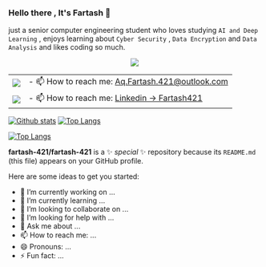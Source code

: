 ### Hello there , It's Fartash 👋
just a senior computer engineering student who loves studying  ```AI and Deep Learning``` , enjoys learning about ```Cyber Security``` , ```Data Encryption``` and ```Data Analysis``` and likes coding so much.

<p align="center">
  <a href="https://github.com/Fartash-421/Computer-architecture-">
    <img src="https://skillicons.dev/icons?i=html,css,javascript,c,cpp,flutter,git,idea,java,py"/>
  </a>
</p>
<table>
  <tr>
    <td> <img src="https://skillicons.dev/icons?i=gmail"/></td>
    <td>
      - 📫 How to reach me: <a href="mailto:aq.fartash.421@outlook.com">Aq.Fartash.421@outlook.com</a>
    </td>
  </tr>
  <tr>
     <td> <img src="https://skillicons.dev/icons?i=linkedin"/></td>
      <td>- 📫 How to reach me: 
        <a href="https://linkedin.com/in/fartash421">
          Linkedin -> Fartash421
        </a>
      </td>
  </tr>
        
  
</table>

  <a href="#">![Github stats](https://github-readme-stats.vercel.app/api?username=fartash-421&theme=blueberry&count_private=true&hide_border=true&line_height=20)</a>
  <a href="#">![Top Langs](https://github-readme-stats.vercel.app/api/top-langs/?username=fartash-421&layout=compact&theme=blueberry&count_private=true&hide_border=true)</a>

[![Top Langs](https://github-readme-stats.vercel.app/api/top-langs/?username=nfartash-421&hide_progress=true&theme=highcontrast)](https://github.com/negarhonarvar?tab=repositories)
                      

**fartash-421/fartash-421** is a ✨ _special_ ✨ repository because its `README.md` (this file) appears on your GitHub profile.

Here are some ideas to get you started:

- 🔭 I’m currently working on ...
- 🌱 I’m currently learning ...
- 👯 I’m looking to collaborate on ...
- 🤔 I’m looking for help with ...
- 💬 Ask me about ...
- 📫 How to reach me: ...
- 😄 Pronouns: ...
- ⚡ Fun fact: ...


